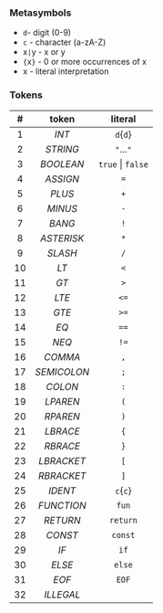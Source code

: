 ### Metasymbols
- `d`- digit (0-9)
- `c` - character (a-zA-Z)
- x`|`y - x or y
- `{`x`}` - 0 or more occurrences of x
- x - literal interpretation 

### Tokens

| # | token | literal |
| :---: | :---: | :---: |
| 1	| *INT* | `d`{`d`} |
| 2	| *STRING* | `"`...`"` |
| 3	| *BOOLEAN* | `true` &#124; `false` |
| 4	| *ASSIGN* | `=` |
| 5	| *PLUS* | `+` |
| 6	| *MINUS* | `-` |
| 7	| *BANG* | `!` |
| 8	| *ASTERISK* | `*` |
| 9	| *SLASH* | `/` |
| 10	| *LT* | `<` |
| 11	| *GT* | `>` |
| 12	| *LTE* | `<=` |
| 13	| *GTE* | `>=` |
| 14	| *EQ* | `==` |
| 15	| *NEQ* | `!=` |
| 16	| *COMMA* | `,` |
| 17	| *SEMICOLON* | `;` |
| 18	| *COLON* | `:` |
| 19	| *LPAREN* | `(` |
| 20	| *RPAREN* | `)` |
| 21	| *LBRACE* | `{` |
| 22	| *RBRACE* | `}` |
| 23	| *LBRACKET* | `[` |
| 24	| *RBRACKET* | `]` |
| 25	| *IDENT* | `c`{`c`} |
| 26	| *FUNCTION* | `fun` |
| 27	| *RETURN* | `return` |
| 28	| *CONST* | `const` |
| 29	| *IF* | `if` |
| 30	| *ELSE* | `else` |
| 31	| *EOF* | `EOF` |
| 32	| *ILLEGAL* |  |
